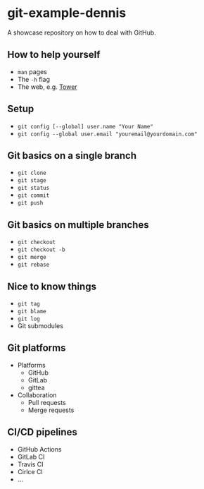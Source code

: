 # git-example-dennis

A showcase repository on how to deal with GitHub.

## How to help yourself

* `man` pages
* The `-h` flag
* The web, e.g. [Tower](https://www.git-tower.com/learn/git/ebook)

## Setup

* `git config [--global] user.name "Your Name"`
* `git config --global user.email "youremail@yourdomain.com"`

## Git basics on a single branch

* `git clone`
* `git stage`
* `git status`
* `git commit`
* `git push`

## Git basics on multiple branches

* `git checkout`
* `git checkout -b`
* `git merge`
* `git rebase`

## Nice to know things

* `git tag`
* `git blame`
* `git log`
* Git submodules

## Git platforms

* Platforms
  * GitHub
  * GitLab
  * gittea
* Collaboration
  * Pull requests
  * Merge requests

## CI/CD pipelines

* GitHub Actions
* GitLab CI
* Travis CI
* Cirlce CI
* ...
